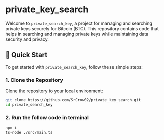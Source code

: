 # private_key_search

Welcome to `private_search_key`, a project for managing and searching private keys securely for Bitcoin (BTC). This repository contains code that helps in searching and managing private keys while maintaining data security and privacy.

## 🚀 Quick Start

To get started with `private_search_key`, follow these simple steps:

### 1. Clone the Repository

Clone the repository to your local environment:

```bash
git clone https://github.com/SrCrow02/private_key_search.git
cd private_search_key

```
### 2. Run the follow code in terminal

```bash
npm i
ts-node ./src/main.ts
